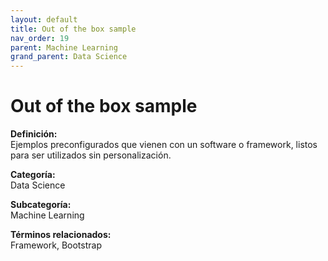 ```yaml
---
layout: default
title: Out of the box sample
nav_order: 19
parent: Machine Learning
grand_parent: Data Science
---
```


# Out of the box sample

**Definición:**  
Ejemplos preconfigurados que vienen con un software o framework, listos para ser utilizados sin personalización.

**Categoría:**  
Data Science  

**Subcategoría:**  
Machine Learning

**Términos relacionados:**  
Framework, Bootstrap
